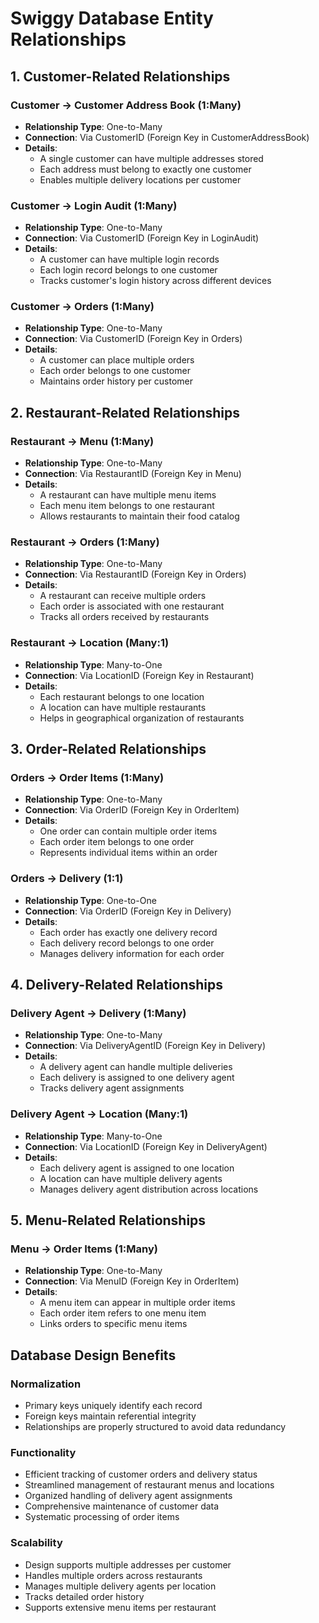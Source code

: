 # Swiggy Database Entity Relationships

## 1. Customer-Related Relationships

### Customer → Customer Address Book (1:Many)
- **Relationship Type**: One-to-Many
- **Connection**: Via CustomerID (Foreign Key in CustomerAddressBook)
- **Details**:
  - A single customer can have multiple addresses stored
  - Each address must belong to exactly one customer
  - Enables multiple delivery locations per customer

### Customer → Login Audit (1:Many)
- **Relationship Type**: One-to-Many
- **Connection**: Via CustomerID (Foreign Key in LoginAudit)
- **Details**:
  - A customer can have multiple login records
  - Each login record belongs to one customer
  - Tracks customer's login history across different devices

### Customer → Orders (1:Many)
- **Relationship Type**: One-to-Many
- **Connection**: Via CustomerID (Foreign Key in Orders)
- **Details**:
  - A customer can place multiple orders
  - Each order belongs to one customer
  - Maintains order history per customer

## 2. Restaurant-Related Relationships

### Restaurant → Menu (1:Many)
- **Relationship Type**: One-to-Many
- **Connection**: Via RestaurantID (Foreign Key in Menu)
- **Details**:
  - A restaurant can have multiple menu items
  - Each menu item belongs to one restaurant
  - Allows restaurants to maintain their food catalog

### Restaurant → Orders (1:Many)
- **Relationship Type**: One-to-Many
- **Connection**: Via RestaurantID (Foreign Key in Orders)
- **Details**:
  - A restaurant can receive multiple orders
  - Each order is associated with one restaurant
  - Tracks all orders received by restaurants

### Restaurant → Location (Many:1)
- **Relationship Type**: Many-to-One
- **Connection**: Via LocationID (Foreign Key in Restaurant)
- **Details**:
  - Each restaurant belongs to one location
  - A location can have multiple restaurants
  - Helps in geographical organization of restaurants

## 3. Order-Related Relationships

### Orders → Order Items (1:Many)
- **Relationship Type**: One-to-Many
- **Connection**: Via OrderID (Foreign Key in OrderItem)
- **Details**:
  - One order can contain multiple order items
  - Each order item belongs to one order
  - Represents individual items within an order

### Orders → Delivery (1:1)
- **Relationship Type**: One-to-One
- **Connection**: Via OrderID (Foreign Key in Delivery)
- **Details**:
  - Each order has exactly one delivery record
  - Each delivery record belongs to one order
  - Manages delivery information for each order

## 4. Delivery-Related Relationships

### Delivery Agent → Delivery (1:Many)
- **Relationship Type**: One-to-Many
- **Connection**: Via DeliveryAgentID (Foreign Key in Delivery)
- **Details**:
  - A delivery agent can handle multiple deliveries
  - Each delivery is assigned to one delivery agent
  - Tracks delivery agent assignments

### Delivery Agent → Location (Many:1)
- **Relationship Type**: Many-to-One
- **Connection**: Via LocationID (Foreign Key in DeliveryAgent)
- **Details**:
  - Each delivery agent is assigned to one location
  - A location can have multiple delivery agents
  - Manages delivery agent distribution across locations

## 5. Menu-Related Relationships

### Menu → Order Items (1:Many)
- **Relationship Type**: One-to-Many
- **Connection**: Via MenuID (Foreign Key in OrderItem)
- **Details**:
  - A menu item can appear in multiple order items
  - Each order item refers to one menu item
  - Links orders to specific menu items

## Database Design Benefits

### Normalization
- Primary keys uniquely identify each record
- Foreign keys maintain referential integrity
- Relationships are properly structured to avoid data redundancy

### Functionality
- Efficient tracking of customer orders and delivery status
- Streamlined management of restaurant menus and locations
- Organized handling of delivery agent assignments
- Comprehensive maintenance of customer data
- Systematic processing of order items

### Scalability
- Design supports multiple addresses per customer
- Handles multiple orders across restaurants
- Manages multiple delivery agents per location
- Tracks detailed order history
- Supports extensive menu items per restaurant
